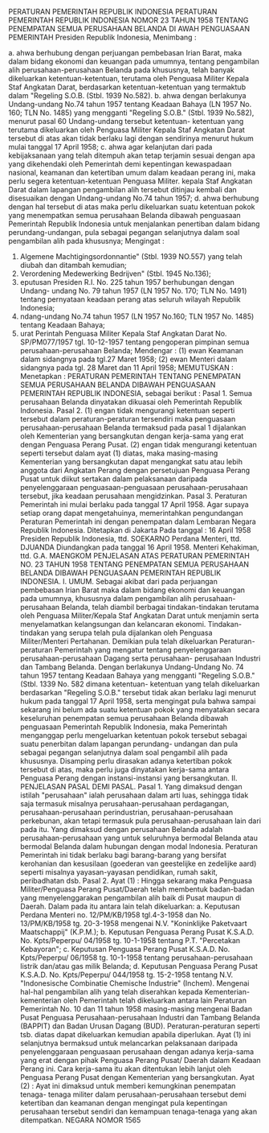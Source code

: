  PERATURAN PEMERINTAH REPUBLIK INDONESIA PERATURAN PEMERINTAH REPUBLIK INDONESIA NOMOR 23 TAHUN 1958 TENTANG PENEMPATAN SEMUA PERUSAHAAN BELANDA DI AWAH PENGUASAAN PEMERINTAH Presiden Republik Indonesia,
Menimbang :

a. ahwa berhubung dengan perjuangan pembebasan Irian Barat, maka dalam bidang ekonomi dan keuangan pada umumnya, tentang pengambilan alih perusahaan-perusahaan Belanda pada khususnya, telah banyak dikeluarkan ketentuan-ketentuan, terutama oleh Penguasa Militer Kepala Staf Angkatan Darat, berdasarkan ketentuan-ketentuan yang termaktub dalam "Regeling S.O.B. (Stbl. 1939 No.582).
b. ahwa dengan berlakunya Undang-undang No.74 tahun 1957 tentang Keadaan Bahaya (LN 1957 No. 160; TLN No. 1485) yang mengganti "Regeling S.O.B." (Stbl. 1939 No.582), menurut pasal 60 Undang-undang tersebut ketentuan- ketentuan yang terutama dikeluarkan oleh Penguasa Militer Kepala Staf Angkatan Darat tersebut di atas akan tidak berlaku lagi dengan sendirinya menurut hukum mulai tanggal 17 April 1958;
c. ahwa agar kelanjutan dari pada kebijaksanaan yang telah ditempuh akan tetap terjamin sesuai dengan apa yang dikehendaki oleh Pemerintah demi kepentingan kewaspadaan nasional, keamanan dan ketertiban umum dalam keadaan perang ini, maka perlu segera ketentuan-ketentuan Penguasa Militer. kepala Staf Angkatan Darat dalam lapangan pengambilan alih tersebut ditinjau kembali dan disesuaikan dengan Undang-undang No.74 tahun 1957;
d. ahwa berhubung dengan hal tersebut di atas maka perlu dikeluarkan suatu ketentuan pokok yang menempatkan semua perusahaan Belanda dibawah penguasaan Pemerintah Republik Indonesia untuk menjalankan penertiban dalam bidang perundang-undangan, pula sebagai pegangan selanjutnya dalam soal pengambilan alih pada khususnya;
Mengingat :

1. Algemene Machtigingsordonnantie" (Stbl. 1939 NO.557) yang telah diubah dan ditambah kemudian;
2. Verordening Medewerking Bedrijven" (Stbl. 1945 No.136);
3. eputusan Presiden R.I. No. 225 tahun 1957 berhubungan dengan Undang- undang No. 79 tahun 1957 (LN 1957 No. 170; TLN No. 1491) tentang pernyataan keadaan perang atas seluruh wilayah Republik Indonesia;
4. ndang-undang No.74 tahun 1957 (LN 1957 No.160; TLN 1957 No. 1485) tentang Keadaan Bahaya;
5. urat Perintah Penguasa Militer Kepala Staf Angkatan Darat No. SP/PM077/1957 tgl. 10-12-1957 tentang pengoperan pimpinan semua perusahaan-perusahaan Belanda; Mendengar :
(1) ewan Keamanan dalam sidangnya pada tgl.27 Maret 1958;
(2) ewan Menteri dalam sidangnya pada tgl. 28 Maret dan 11 April 1958;
MEMUTUSKAN :
 Menetapkan : PERATURAN PEMERINTAH TENTANG PENEMPATAN SEMUA PERUSAHAAN BELANDA DIBAWAH PENGUASAAN PEMERINTAH REPUBLIK INDONESIA, sebagai berikut : Pasal 1. Semua perusahaan Belanda dinyatakan dikuasai oleh Pemerintah Republik Indonesia. Pasal 2.
(1) engan tidak mengurangi ketentuan seperti tersebut dalam peraturan-peraturan tersendiri maka penguasaan perusahaan-perusahaan Belanda termaksud pada pasal 1 dijalankan oleh Kementerian yang bersangkutan dengan kerja-sama yang erat dengan Penguasa Perang Pusat.
(2) engan tidak mengurangi ketentuan seperti tersebut dalam ayat (1) diatas, maka masing-masing Kementerian yang bersangkutan dapat mengangkat satu atau lebih anggota dari Angkatan Perang dengan persetujuan Penguasa Perang Pusat untuk diikut sertakan dalam pelaksanaan daripada penyelenggaraan penguasaan-penguasaan perusahaan-perusahaan tersebut, jika keadaan perusahaan mengidzinkan. Pasal 3. Peraturan Pemerintah ini mulai berlaku pada tanggal 17 April 1958. Agar supaya setiap orang dapat mengetahuinya, memerintahkan pengundangan Peraturan Pemerintah ini dengan penempatan dalam Lembaran Negara Republik Indonesia. Ditetapkan di Jakarta Pada tanggal : 16 April 1958 Presiden Republik Indonesia, ttd. SOEKARNO Perdana Menteri, ttd. DJUANDA Diundangkan pada tanggal 16 April 1958. Menteri Kehakiman, ttd. G.A. MAENGKOM PENJELASAN ATAS PERATURAN PEMERINTAH NO. 23 TAHUN 1958 TENTANG PENEMPATAN SEMUA PERUSAHAAN BELANDA DIBAWAH PENGUASAAN PEMERINTAH REPUBLIK INDONESIA. I. UMUM. Sebagai akibat dari pada perjuangan pembebasan Irian Barat maka dalam bidang ekonomi dan keuangan pada umumnya, khususnya dalam pengambilan alih perusahaan-perusahaan Belanda, telah diambil berbagai tindakan-tindakan terutama oleh Penguasa Militer/Kepala Staf Angkatan Darat untuk menjamin serta menyelamatkan kelangsungan dan kelancaran ekonomi. Tindakan-tindakan yang serupa telah pula dijalankan oleh Penguasa Militer/Menteri Pertahanan. Demikian pula telah dikeluarkan Peraturan-peraturan Pemerintah yang mengatur tentang penyelenggaraan perusahaan-perusahaan Dagang serta perusahaan- perusahaan Industri dan Tambang Belanda. Dengan berlakunya Undang-Undang No. 74 tahun 1957 tentang Keadaan Bahaya yang mengganti "Regeling S.O.B." (Stbl. 1339 No. 582 dimana ketentuan- ketentuan yang telah dikeluarkan berdasarkan "Regeling S.O.B." tersebut tidak akan berlaku lagi menurut hukum pada tanggal 17 April 1958, serta mengingat pula bahwa sampai sekarang ini belum ada suatu ketentuan pokok yang menyatakan secara keseluruhan penempatan semua perusahaan Belanda dibawah penguasaan Pemerintah Republik Indonesia, maka Pemerintah menganggap perlu mengeluarkan ketentuan pokok tersebut sebagai suatu penerbitan dalam lapangan perundang- undangan dan pula sebagai pegangan selanjutnya dalam soal pengambil alih pada khususnya. Disamping perlu dirasakan adanya ketertiban pokok tersebut di atas, maka perlu juga dinyatakan kerja-sama antara Penguasa Perang dengan instansi-instansi yang bersangkutan. II. PENJELASAN PASAL DEMI PASAL. Pasal 1. Yang dimaksud dengan istilah "perusahaan" ialah perusahaan dalam arti luas, sehingga tidak saja termasuk misalnya perusahaan-perusahaan perdagangan, perusahaan-perusahaan perindustrian, perusahaan-perusahaan perkebunan, akan tetapi termasuk pula perusahaan-perusahaan lain dari pada itu. Yang dimaksud dengan perusahaan Belanda adalah perusahaan-perusahaan yang untuk seluruhnya bermodal Belanda atau bermodal Belanda dalam hubungan dengan modal Indonesia. Peraturan Pemerintah ini tidak berlaku bagi barang-barang yang bersifat kerohanian dan kesusilaan (goederan van geestelijke en zedelijke aard) seperti misalnya yayasan-yayasan pendidikan, rumah sakit, peribadhatan dsb. Pasal 2. Ayat (1) : Hingga sekarang maka Penguasa Militer/Penguasa Perang Pusat/Daerah telah membentuk badan-badan yang menyelenggarakan pengambilan alih baik di Pusat maupun di Daerah. Dalam pada itu antara lain telah dikeluarkan:
a. Keputusan Perdana Menteri no. 12/PM/KB/1958 tgl.4-3-1958 dan No. 13/PM/KB/1958 tg. 20-3-1958 mengenai N.V. "Koninklijke Paketvaart Maatschappij" (K.P.M.);
b. Keputusan Penguasa Perang Pusat K.S.A.D. No. Kpts/Peperpu/ 04/1958 tg. 10-1-1958 tentang P.T. "Percetakan Kebayoran";
c. Keputusan Penguasa Perang Pusat K.S.A.D. No. Kpts/Peperpu/ 06/1958 tg. 10-1-1958 tentang perusahaan-perusahaan listrik dan/atau gas milik Belanda;
d. Keputusan Penguasa Perang Pusat K.S.A.D. No. Kpts/Peperpu/ 044/1958 tg. 15-2-1958 tentang N.V. "Indonesische Combinatie Chemische Industrie" (Inchem). Mengenai hal-hal pengambilan alih yang telah diserahkan kepada Kementerian-kementerian oleh Pemerintah telah dikeluarkan antara lain Peraturan Pemerintah No. 10 dan 11 tahun 1958 masing-masing mengenai Badan Pusat Penguasa Perusahaan-perusahaan Industri dan Tambang Belanda (BAPPIT) dan Badan Urusan Dagang (BUD). Peraturan-peraturan seperti tsb. diatas dapat dikeluarkan kemudian apabila diperlukan. Ayat (1) ini selanjutnya bermaksud untuk melancarkan pelaksanaan daripada penyelenggaraan penguasaan perusahaan dengan adanya kerja-sama yang erat dengan pihak Penguasa Perang Pusat/ Daerah dalam Keadaan Perang ini. Cara kerja-sama itu akan ditentukan lebih lanjut oleh Penguasa Perang Pusat dengan Kementerian yang bersangkutan. Ayat (2) : Ayat ini dimaksud untuk memberi kemungkinan penempatan tenaga- tenaga militer dalam perusahaan-perusahaan tersebut demi ketertiban dan keamanan dengan mengingat pula kepentingan perusahaan tersebut sendiri dan kemampuan tenaga-tenaga yang akan ditempatkan. NEGARA NOMOR 1565
